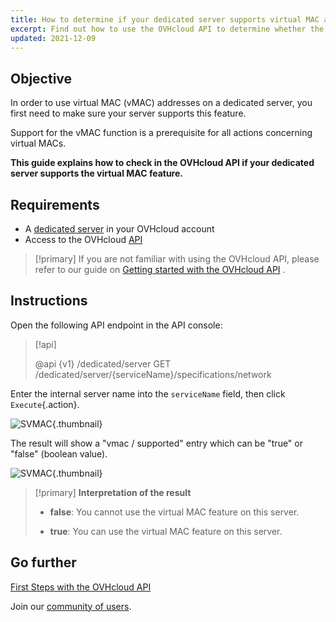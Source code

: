 ```yaml
---
title: How to determine if your dedicated server supports virtual MAC addresses
excerpt: Find out how to use the OVHcloud API to determine whether the virtual MAC feature is supported on a dedicated server 
updated: 2021-12-09
---
```


## Objective

In order to use virtual MAC (vMAC) addresses on a dedicated server, you first need to make sure your server supports this feature.

Support for the vMAC function is a prerequisite for all actions concerning virtual MACs.

**This guide explains how to check in the OVHcloud API if your dedicated server supports the virtual MAC feature.**

## Requirements

- A [dedicated server](/links/bare-metal/bare-metal) in your OVHcloud account
- Access to the OVHcloud [API](https://ca.api.ovh.com/)

> [!primary]
> If you are not familiar with using the OVHcloud API, please refer to our guide on [Getting started with the OVHcloud API](/pages/manage_and_operate/api/first-steps) .

## Instructions

Open the following API endpoint in the API console:

> [!api]
>
> @api {v1} /dedicated/server GET /dedicated/server/{serviceName}/specifications/network
>

Enter the internal server name into the `serviceName` field, then click `Execute`{.action}.

![SVMAC](images/support_virtual_mac_02.png){.thumbnail}

The result will show a "vmac / supported" entry which can be "true" or "false" (boolean value).

![SVMAC](images/support_virtual_mac_04.png){.thumbnail}

> [!primary]
> **Interpretation of the result**
>
> - **false**: You cannot use the virtual MAC feature on this server.
>
> - **true**: You can use the virtual MAC feature on this server.
>

## Go further

[First Steps with the OVHcloud API](/pages/manage_and_operate/api/first-steps)

Join our [community of users](/links/community).